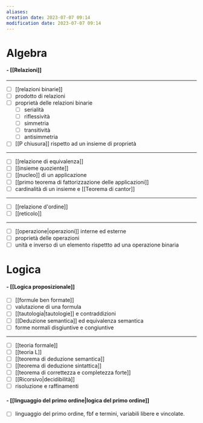 ```yaml
---
aliases: 
creation date: 2023-07-07 09:14
modification date: 2023-07-07 09:14
---
```

# Algebra
#### - [[Relazioni]]
***
- [ ] [[relazioni binarie]]
- [ ] prodotto di relazioni
- [ ] proprietà delle relazioni binarie
	- [ ] serialità
	- [ ] riflessività
	- [ ] simmetria
	- [ ] transitività
	- [ ] antisimmetria
- [ ] [[P chiusura]] rispetto ad un insieme di proprietà
***
- [ ] [[relazione di equivalenza]]
- [ ] [[insieme quoziente]]
- [ ] [[nucleo]] di un applicazione
- [ ] [[primo teorema di fattorizzazione delle applicazioni]]
- [ ]  cardinalità di un insieme e [[Teorema di cantor]]
***
- [ ] [[relazione d'ordine]]
- [ ] [[reticolo]]
***
- [ ] [[operazione|operazioni]] interne ed esterne
- [ ] proprietà delle operazioni
- [ ] unità e inverso di un elemento rispettto ad una operazione binaria

# Logica
#### - [[Logica proposizionale]]
- [ ] [[formule ben formate]]
- [ ] valutazione di una formula
- [ ] [[tautologia|tautologie]] e contraddizioni
- [ ] [[Deduzione semantica]] ed equivalenza semantica
- [ ] forme normali disgiuntive e congiuntive
***
- [ ] [[teoria formale]]
- [ ] [[teoria L]]
- [ ] [[teorema di deduzione semantica]]
- [ ] [[teorema di deduzione sintattica]]
- [ ] [[teorema di correttezza e completezza forte]]
- [ ] [[Ricorsivo|decidibilità]]
- [ ] risoluzione e raffinamenti

#### - [[linguaggio del primo ordine|logica del primo ordine]]
- [ ] linguaggio del primo ordine, fbf e termini, variabili libere e vincolate.